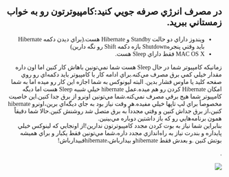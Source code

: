 <!DOCTYPE HTML PUBLIC "-//W3C//DTD HTML 4.01 Transitional//EN">
<html style="direction: rtl;" lang="fa">
<head>
  <meta content="text/html;charset=UTF-8" http-equiv="Content-Type">

  <title></title>
</head>
  

<body>
<div style="font-family: Tahoma;" id="corps">

<h2>در مصرف انرژي صرفه جويي كنيد:كامپيوترتون رو به خواب زمستاني ببريد.</h2>


<ul>

  <li>ويندوز داراي دو حالت Standby و Hibernate هست.(براي ديدن دكمه Hibernate بايد وقتي پنجرهShutdown بازه دكمه Shift رو نگه دارين)</li>

  <li>MAC OS X فقط داراي Sleep هست.</li>

</ul>


زمانيكه كامپيوتر شما در حال Sleep هست شما نمي&zwnj;تونين باهاش كار
كنين اما اون داره مقدار خيلي كمي برق مصرف مي&zwnj;كنه.براي ادامه كار با
كامپيوتر بايد دكمه&zwnj;اي رو روي صفحه كليد يا ماوس فشار بدين.
البته ليونوكس به شما اجازه اين كار رو ميده اما به شما امكان Hibernate
كردن رو هم ميده.عمل hibernate خيلي شبيه Sleep هست اما ديگه كامپيوتر شما
هيج برقي مصرف نمي&zwnj;كنه.شما مي&zwnj;تونين اونرو از برق جدا كنين.اين
خاصيت مخصوصاً براي لپ تاپها خيلي مفيده.هر وقت نياز بود به جاي
ديگه&zwnj;اي برين،اونرو hibernate كنين،از برق جداش كنين و وقتي مجدداً
به برق متصل شد روشنش كنين.حالا شما دقيقاً همون برنامه&zwnj;هايي رو كه
باز داشتين دوباره مي&zwnj;بينين.<br />
بنابراين شما نياز به بوت كردن مجدد كامپيوترتون ندارين!از اونجايي كه
لينوكس خيلي پايداره و بندرت نياز به راه&zwnj;اندازي مجدد داره،شما
مي&zwnj;تونين فقط يكبار و براي هميشه بوتش كنين .و بعدش فقط hibernateو
بيدارباش،hibernateفبيدارباش!


.


<img src="Images/suspend_hibernate_thumb.png">





